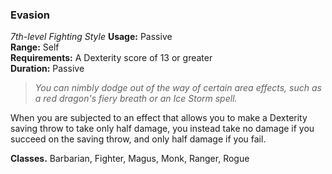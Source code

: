### Evasion
*7th-level Fighting Style*
**Usage:** Passive  
**Range:** Self  
**Requirements:** A Dexterity score of 13 or greater  
**Duration:** Passive  

> *You can nimbly dodge out of the way of certain area effects, such as a red dragon's fiery breath or an Ice Storm spell.*

<!-- FIXME: re-work to use the new Blast tag. -->

When you are subjected to an effect that allows you to make a Dexterity saving throw to take only half damage, you instead take no damage if you succeed on the saving throw, and only half damage if you fail.

**Classes.** Barbarian, Fighter, Magus, Monk, Ranger, Rogue